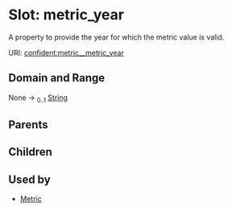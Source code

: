 
# Slot: metric_year


A property to provide the year for which the metric value is valid.

URI: [confident:metric__metric_year](https://raw.githubusercontent.com/TIBHannover/ConfIDent_schema/main/src/linkml/confident_schema.yaml#metric__metric_year)


## Domain and Range

None &#8594;  <sub>0..1</sub> [String](types/String.md)

## Parents


## Children


## Used by

 * [Metric](Metric.md)
